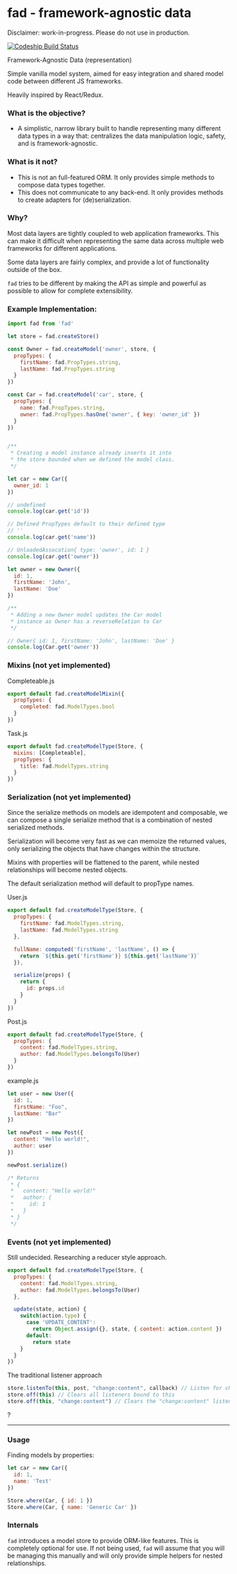 # fad - framework-agnostic data

Disclaimer: work-in-progress. Please do not use in production.

[![Codeship Build Status](https://codeship.com/projects/86061510-0365-0134-078c-16bd53bff421/status?branch=master)](https://codeship.com/projects/153844)


Framework-Agnostic Data (representation)

Simple vanilla model system, aimed for easy integration and shared model code between different JS frameworks.

Heavily inspired by React/Redux.

### What is the objective?

- A simplistic, narrow library built to handle representing many different data types in a
  way that: centralizes the data manipulation logic, safety, and is framework-agnostic.

### What is it not?

- This is not an full-featured ORM. It only provides simple methods to compose data types together.
- This does not communicate to any back-end. It only provides methods to create adapters for (de)serialization.

### Why?

Most data layers are tightly coupled to web application frameworks. This can make it difficult when
representing the same data across multiple web frameworks for different applications.

Some data layers are fairly complex, and provide a lot of functionality outside of the box.

`fad` tries to be different by making the API as simple and powerful as possible to allow for complete extensibility.

### Example Implementation:

```js
import fad from 'fad'

let store = fad.createStore()

const Owner = fad.createModel('owner', store, {
  propTypes: {
    firstName: fad.PropTypes.string,
    lastName: fad.PropTypes.string
  }
})

const Car = fad.createModel('car', store, {
  propTypes: {
    name: fad.PropTypes.string,
    owner: fad.PropTypes.hasOne('owner', { key: 'owner_id' })
  }
})


/**
 * Creating a model instance already inserts it into
 * the store bounded when we defined the model class.
 */

let car = new Car({
  owner_id: 1
})

// undefined
console.log(car.get('id'))

// Defined PropTypes default to their defined type
// ''
console.log(car.get('name'))

// UnloadedAssocation{ type: 'owner', id: 1 }
console.log(car.get('owner'))

let owner = new Owner({
  id: 1,
  firstName: 'John',
  lastName: 'Doe'
})

/**
 * Adding a new Owner model updates the Car model
 * instance as Owner has a reverseRelation to Car
 */

// Owner{ id: 1, firstName: 'John', lastName: 'Doe' }
console.log(Car.get('owner'))
```

### Mixins (not yet implemented)

Completeable.js

```js
export default fad.createModelMixin({
  propTypes: {
    completed: fad.ModelTypes.bool
  }
})
```

Task.js

```js
export default fad.createModelType(Store, {
  mixins: [Completeable],
  propTypes: {
    title: fad.ModelTypes.string
  }
})
```

### Serialization (not yet implemented)

Since the serialize methods on models are idempotent and composable, we can compose a
single serialize method that is a combination of nested serialized methods.

Serialization will become very fast as we can memoize the returned values, only serializing the objects
that have changes within the structure.

Mixins with properties will be flattened to the parent, while nested relationships will become nested objects.

The default serialization method will default to propType names.

User.js

```js
export default fad.createModelType(Store, {
  propTypes: {
    firstName: fad.ModelTypes.string,
    lastName: fad.ModelTypes.string
  },

  fullName: computed('firstName', 'lastName', () => {
    return `${this.get('firstName')} ${this.get('lastName')}`
  }),

  serialize(props) {
    return {
      id: props.id
    }
  }
})
```

Post.js

```js
export default fad.createModelType(Store, {
  propTypes: {
    content: fad.ModelTypes.string,
    author: fad.ModelTypes.belongsTo(User)
  }
})
```

example.js

```js
let user = new User({
  id: 1,
  firstName: "Foo",
  lastName: "Bar"
})

let newPost = new Post({
  content: "Hello world!",
  author: user
})

newPost.serialize()

/* Returns
 * {
 *   content: "Hello world!"
 *   author: {
 *     id: 1
 *   }
 * }
 */

```

### Events (not yet implemented)

Still undecided. Researching a reducer style approach.

```js
export default fad.createModelType(Store, {
  propTypes: {
    content: fad.ModelTypes.string,
    author: fad.ModelTypes.belongsTo(User)
  },

  update(state, action) {
    switch(action.type) {
      case 'UPDATE_CONTENT':
        return Object.assign({}, state, { content: action.content })
      default:
        return state
    }
  }
})
```

The traditional listener approach

```js
store.listenTo(this, post, "change:content", callback) // Listen for changes on the post content
store.off(this) // Clears all listeners bound to this
store.off(this, "change:content") // Clears the "change:content" listener
```

?

---

### Usage


Finding models by properties:

```js
let car = new Car({
  id: 1,
  name: 'Test'
})

Store.where(Car, { id: 1 })
Store.where(Car, { name: 'Generic Car' })
```

### Internals

`fad` introduces a model store to provide ORM-like features. This is completely optional for use.
If not being used, `fad` will assume that you will be managing this manually and will only provide simple helpers for nested relationships.
